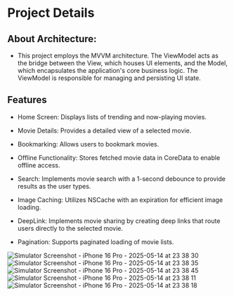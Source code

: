 # Project Details

## About Architecture:

- This project employs the MVVM architecture. The ViewModel acts as the bridge between the View, which houses UI elements, and the Model, which encapsulates the application's core business logic. The ViewModel is responsible for managing and persisting UI state.

## Features

- Home Screen: Displays lists of trending and now-playing movies.

- Movie Details: Provides a detailed view of a selected movie.

- Bookmarking: Allows users to bookmark movies.

- Offline Functionality: Stores fetched movie data in CoreData to enable offline access.

- Search: Implements movie search with a 1-second debounce to provide results as the user types.

- Image Caching: Utilizes NSCache with an expiration for efficient image loading.

- DeepLink: Implements movie sharing by creating deep links that route users directly to the selected movie.

- Pagination: Supports paginated loading of movie lists.


![Simulator Screenshot - iPhone 16 Pro - 2025-05-14 at 23 38 30](https://github.com/user-attachments/assets/f07d1238-c25a-40bb-b40c-8d9d27b8f96f)
![Simulator Screenshot - iPhone 16 Pro - 2025-05-14 at 23 38 35](https://github.com/user-attachments/assets/be5d8b2b-2345-4f24-896f-5366152b2b4c)
![Simulator Screenshot - iPhone 16 Pro - 2025-05-14 at 23 38 45](https://github.com/user-attachments/assets/96d366d1-435a-4c8a-9d00-49e3d0e81cd0)
![Simulator Screenshot - iPhone 16 Pro - 2025-05-14 at 23 38 11](https://github.com/user-attachments/assets/bf37b783-93ce-44ca-99f3-168d398287a7)
![Simulator Screenshot - iPhone 16 Pro - 2025-05-14 at 23 38 18](https://github.com/user-attachments/assets/8c3e5f9e-35ed-4f40-b095-751905c02876)
